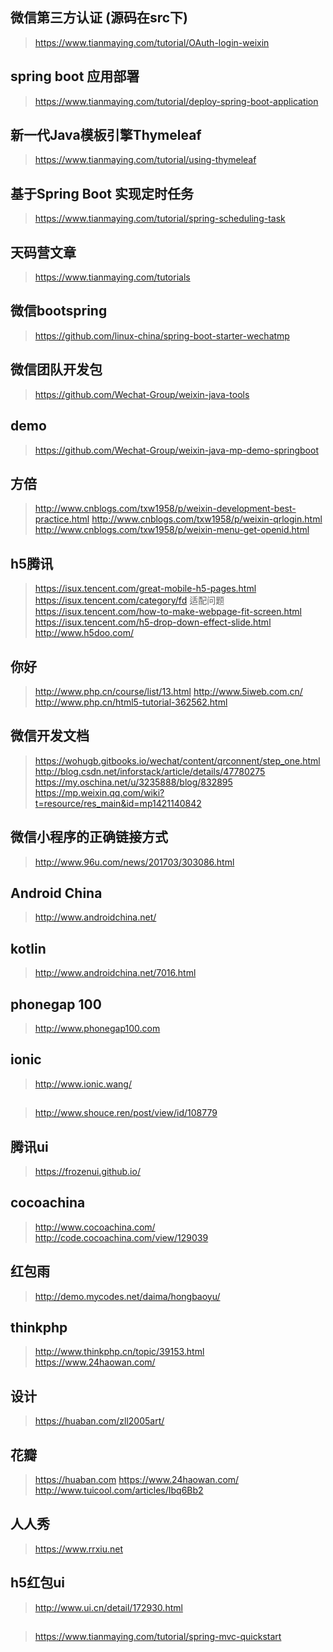 ## 微信第三方认证 (源码在src下)
> https://www.tianmaying.com/tutorial/OAuth-login-weixin
## spring boot 应用部署
> https://www.tianmaying.com/tutorial/deploy-spring-boot-application
## 新一代Java模板引擎Thymeleaf
> https://www.tianmaying.com/tutorial/using-thymeleaf
## 基于Spring Boot 实现定时任务
> https://www.tianmaying.com/tutorial/spring-scheduling-task
## 天码营文章
> https://www.tianmaying.com/tutorials
## 微信bootspring
> https://github.com/linux-china/spring-boot-starter-wechatmp
## 微信团队开发包
> https://github.com/Wechat-Group/weixin-java-tools
## demo
> https://github.com/Wechat-Group/weixin-java-mp-demo-springboot
## 方倍
> http://www.cnblogs.com/txw1958/p/weixin-development-best-practice.html
> http://www.cnblogs.com/txw1958/p/weixin-qrlogin.html
> http://www.cnblogs.com/txw1958/p/weixin-menu-get-openid.html
## h5腾讯
> https://isux.tencent.com/great-mobile-h5-pages.html
> https://isux.tencent.com/category/fd
> 适配问题 https://isux.tencent.com/how-to-make-webpage-fit-screen.html
> https://isux.tencent.com/h5-drop-down-effect-slide.html
> http://www.h5doo.com/
## 你好
> http://www.php.cn/course/list/13.html
> http://www.5iweb.com.cn/
> http://www.php.cn/html5-tutorial-362562.html
## 微信开发文档
> https://wohugb.gitbooks.io/wechat/content/qrconnent/step_one.html
> http://blog.csdn.net/inforstack/article/details/47780275
> https://my.oschina.net/u/3235888/blog/832895
> https://mp.weixin.qq.com/wiki?t=resource/res_main&id=mp1421140842
## 微信小程序的正确链接方式
> http://www.96u.com/news/201703/303086.html
## Android  China
>http://www.androidchina.net/
## kotlin
> http://www.androidchina.net/7016.html
## phonegap 100
> http://www.phonegap100.com
## ionic
> http://www.ionic.wang/
## 
> http://www.shouce.ren/post/view/id/108779
## 腾讯ui
> https://frozenui.github.io/
## cocoachina
> http://www.cocoachina.com/
> http://code.cocoachina.com/view/129039
## 红包雨
> http://demo.mycodes.net/daima/hongbaoyu/
## thinkphp
> http://www.thinkphp.cn/topic/39153.html
> https://www.24haowan.com/
## 设计
> https://huaban.com/zll2005art/
## 花瓣
> https://huaban.com
> https://www.24haowan.com/
> http://www.tuicool.com/articles/Ibq6Bb2
## 人人秀
> https://www.rrxiu.net
## h5红包ui
> http://www.ui.cn/detail/172930.html
## 
> https://www.tianmaying.com/tutorial/spring-mvc-quickstart
